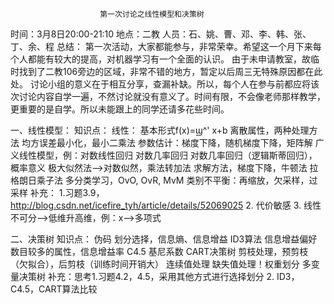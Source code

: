 						第一次讨论之线性模型和决策树
时间：3月8日20:00-21:10
地点：二教
人员：石、姚、曹、邓、李、韩、张、丁、余、程
总结：
	第一次活动，大家都能参与，非常荣幸。希望这一个月下来每个人都能有较大的提高，对机器学习有一个全面的认识。
	由于未申请教室，故临时找到了二教106旁边的区域，非常不错的地方，暂定以后周三无特殊原因都在此处。
	讨论小组的意义在于相互分享，查漏补缺。所以，每个人在参与前都应将该次讨论内容自学一遍，不然讨论就没有意义了。时间有限，不会像老师那样教学，更重要的是自学。所以未能跟上的同学还请多花些时间。

一、线性模型：
	知识点：
	线性：
	基本形式f(x)=ϣ^' x+b
	离散属性，两种处理方法
	均方误差最小化，最小二乘法
	参数估计：梯度下降，随机梯度下降，矩阵解
	广义线性模型，例：对数线性回归
对数几率回归
	对数几率回归（逻辑斯蒂回归），概率意义
	极大似然法——>对数似然，乘法转加法
	求解方法，梯度下降，牛顿法
	拉格朗日乘子法
	多分类学习，OvO, OvR, MvM
	类别不平衡：再缩放，欠采样，过采样
补充：   1.习题3.9，http://blog.csdn.net/icefire_tyh/article/details/52069025
		 2. 代价敏感
		 3. 线性不可分——>低维升高维，例：x——>多项式

二、决策树
	知识点：
	伪码
	划分选择，信息熵、信息增益 ID3算法
	信息增益偏好数目较多的属性，信息增益率 C4.5
	基尼系数 CART决策树
	剪枝处理，预剪枝（欠拟合），后剪枝（训练时间开销大）
	连续值处理
	缺失值处理！权重划分
	多变量决策树
补充：思考1.习题4.2，4.5，采用其他方式进行选择划分
		   2.  ID3，C4.5，CART算法比较
